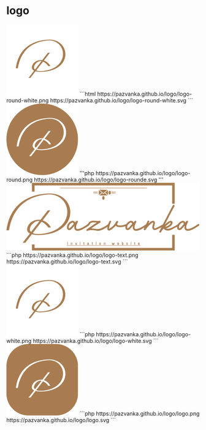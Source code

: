 # logo

<img src="logo-round-white.png" alt="logo-round-white">
```html
https://pazvanka.github.io/logo/logo-round-white.png
https://pazvanka.github.io/logo/logo-round-white.svg
```
<img src="logo-round.png" alt="logo-round">
'''php
https://pazvanka.github.io/logo/logo-round.png
https://pazvanka.github.io/logo/logo-rounde.svg
'''
<img src="logo-text.png" alt="logo-text">
```php
https://pazvanka.github.io/logo/logo-text.png
https://pazvanka.github.io/logo/logo-text.svg
```
<img src="logo-white.png" alt="logo-white">
```php
https://pazvanka.github.io/logo/logo-white.png
https://pazvanka.github.io/logo/logo-white.svg
```
<img src="logo.png" alt="logo">
```php
https://pazvanka.github.io/logo/logo.png
https://pazvanka.github.io/logo/logo.svg
```
